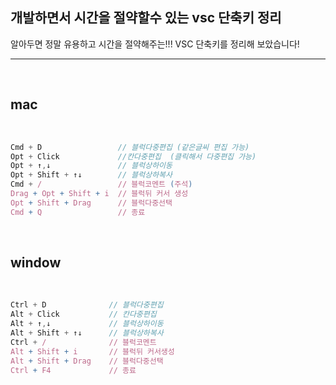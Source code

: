 ## 개발하면서 시간을 절약할수 있는 vsc 단축키 정리

알아두면 정말 유용하고 시간을 절약해주는!!! VSC 단축키를 정리해 보았습니다!

---
<br />

## mac
<br />

```js
Cmd + D                 // 블럭다중편집 (같은글씨 편집 가능)
Opt + Click             //칸다중편집  (클릭해서 다중편집 가능)
Opt + ↑,↓               // 블럭상하이동
Opt + Shift + ↑↓        // 블럭상하복사
Cmd + /                 // 블럭코멘트 (주석)
Drag + Opt + Shift + i  // 블럭뒤 커서 생성
Opt + Shift + Drag      // 블럭다중선택
Cmd + Q                 // 종료
```
<br />

## window
<br />

```js
Ctrl + D              // 블럭다중편집
Alt + Click           // 칸다중편집
Alt + ↑,↓             // 블럭상하이동
Alt + Shift + ↑↓      // 블럭상하복사
Ctrl + /              // 블럭코멘트
Alt + Shift + i       // 블럭뒤 커서생성
Alt + Shift + Drag    // 블럭다중선택
Ctrl + F4             // 종료
```